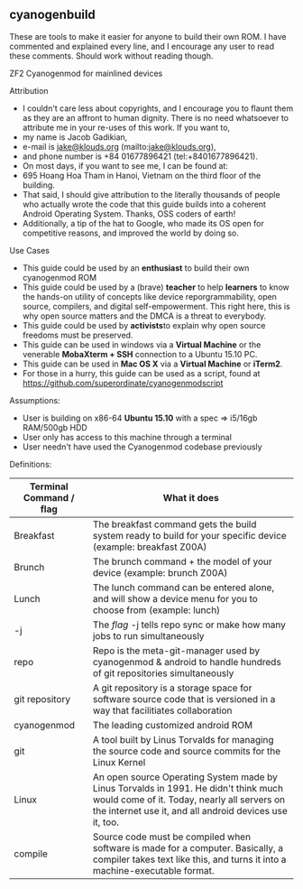 ## cyanogenbuild
These are tools to make it easier for anyone to build their own ROM.  I have commented and explained every line, and I encourage any user to read these comments.  Should work without reading though. 

ZF2 Cyanogenmod for mainlined devices

Attribution

* I couldn't care less about copyrights, and I encourage you to flaunt them as they are an affront to human dignity.  There is no need whatsoever to attribute me in your re-uses of this work.  If you want to, 
 * my name is Jacob Gadikian, 
 * e-mail is jake@klouds.org (mailto:jake@klouds.org), 
 * and phone number is +84 01677896421 (tel:+8401677896421).  
 * On most days, if you want to see me, I can be found at: 
  * 695 Hoang Hoa Tham in Hanoi, Vietnam on the third floor of the building.  
* That said, I should give attribution to the literally thousands of people who actually wrote the code that this guide builds into a coherent Android Operating System.  Thanks, OSS coders of earth!
* Additionally, a tip of the hat to Google, who made its OS open for competitive reasons, and improved the world by doing so.  

Use Cases

* This guide could be used by an **enthusiast** to build their own cyanogenmod ROM
* This guide could be used by a (brave) **teacher** to help **learners** to know the hands-on utility of concepts like device reporgrammability, open source, compilers, and digital self-empowerment.  This right here, this is why open source matters and the DMCA is a threat to everybody.  
* This guide could be used by **activists**to explain why open source freedoms must be preserved. 
* This guide can be used in windows via a **Virtual Machine** or the venerable **MobaXterm + SSH** connection to a Ubuntu 15.10 PC.
* This guide can be used in **Mac OS X** via a **Virtual Machine** or **iTerm2**.  
* For those in a hurry, this guide can be used as a script, found at https://github.com/superordinate/cyanogenmodscript

Assumptions:

* User is building on x86-64 **Ubuntu 15.10** with a spec => i5/16gb RAM/500gb HDD
* User only has access to this machine through a terminal
* User needn't have used the Cyanogenmod codebase previously

Definitions:

| Terminal Command / flag  | What it does  |
| ------------- | ------------- |
| Breakfast  | The breakfast command gets the build system ready to build for your specific device  (example: breakfast Z00A)|
| Brunch  | The brunch command + the model of your device (example: brunch Z00A)  |
| Lunch | The lunch command can be entered alone, and will show a device menu for you to choose from (example: lunch)|
| -j | The *flag* -j tells repo sync or make how many jobs to run simultaneously |
| repo | Repo is the meta-git-manager used by cyanogenmod & android to handle hundreds of git repositories simultaneously|
| git repository | A git repository is a storage space for software source code that is versioned in a way that facilitiates collaboration|
| cyanogenmod | The leading customized android ROM |
| git | A tool built by Linus Torvalds for managing the source code and source commits for the Linux Kernel |
| Linux | An open source Operating System made by Linus Torvalds in 1991.  He didn't think much would come of it.  Today, nearly all servers on the internet use it, and all android devices use it, too.  |
| compile | Source code must be compiled when software is made for a computer.  Basically, a compiler takes text like this, and turns it into a machine-executable format. |

